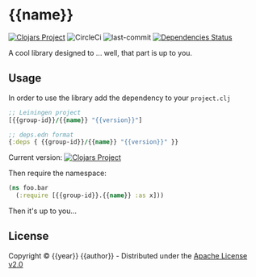 # {{name}}
[![Clojars Project](https://img.shields.io/clojars/v/{{group-id}}/{{name}}.svg)](https://clojars.org/{{group-id}}/{{name}}) ![CircleCi](https://img.shields.io/circleci/project/{{github-user}}/{{name}}.svg) ![last-commit](https://img.shields.io/github/last-commit/{{github-user}}/{{name}}.svg) [![Dependencies Status](https://jarkeeper.com/{{group-id}}/{{name}}/status.svg)](https://jarkeeper.com/{{github-user}}/{{name}})

A cool library designed to ... well, that part is up to you.

## Usage

In order to use the library add the dependency to your `project.clj`

``` clojure
;; Leiningen project
[{{group-id}}/{{name}} "{{version}}"]

;; deps.edn format
{:deps { {{group-id}}/{{name}} "{{version}}" }}
```

Current version: [![Clojars Project](https://img.shields.io/clojars/v/{{group-id}}/{{name}}.svg)](https://clojars.org/{{group-id}}/{{name}})


Then require the namespace:

``` clojure
(ns foo.bar
  (:require [{{group-id}}.{{name}} :as x]))
```

Then it's up to you...

## License

Copyright © {{year}} {{author}} - Distributed under the [Apache License v2.0](http://www.apache.org/licenses/LICENSE-2.0)
